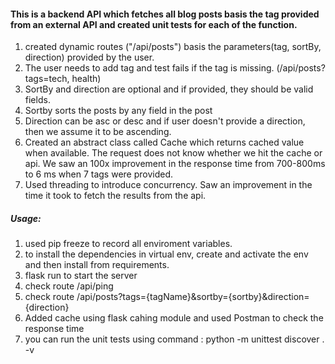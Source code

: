 
#### This is a backend API which fetches all blog posts basis the tag provided from an external API and created unit tests for each of the function.

1. created dynamic routes ("/api/posts") basis the parameters(tag, sortBy, direction) provided by the user.
2. The user needs to add tag and test fails if the tag is missing. (/api/posts?tags=tech, health)
3. SortBy and direction are optional and if provided, they should be valid fields.
4. Sortby sorts the posts by any field in the post
5. Direction can be asc or desc and if user doesn't provide a direction, then we assume it to be ascending.
6. Created an abstract class called Cache which returns cached value when available. The request does not know whether we hit the cache or api. We saw an 100x improvement in the response time from 700-800ms to 6 ms when 7 tags were provided.
7. Used threading to introduce concurrency. Saw an improvement in the time it took to fetch the results from the api.


##### Usage:
1. used pip freeze to record all enviroment variables.
2. to install the dependencies in virtual env, create and activate the env and then install from requirements.
3. flask run to start the server
4. check route /api/ping
5. check route /api/posts?tags={tagName}&sortby={sortby}&direction={direction}
6. Added cache using flask cahing module and used Postman to check the response time
7. you can run the unit tests using command : python -m unittest discover . -v
